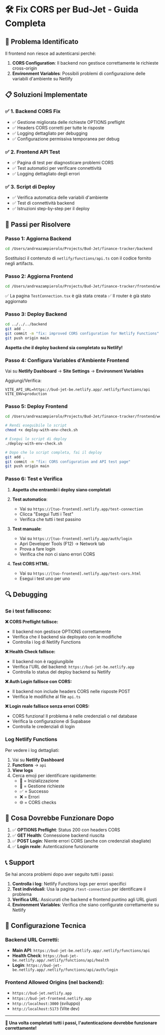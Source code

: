 # 🛠️ Fix CORS per Bud-Jet - Guida Completa

## 🎯 Problema Identificato

Il frontend non riesce ad autenticarsi perché:
1. **CORS Configuration**: Il backend non gestisce correttamente le richieste cross-origin
2. **Environment Variables**: Possibili problemi di configurazione delle variabili d'ambiente su Netlify

## 📋 Soluzioni Implementate

### ✅ **1. Backend CORS Fix**
- ✅ Gestione migliorata delle richieste OPTIONS preflight
- ✅ Headers CORS corretti per tutte le risposte
- ✅ Logging dettagliato per debugging
- ✅ Configurazione permissiva temporanea per debug

### ✅ **2. Frontend API Test**
- ✅ Pagina di test per diagnosticare problemi CORS
- ✅ Test automatici per verificare connettività
- ✅ Logging dettagliato degli errori

### ✅ **3. Script di Deploy**
- ✅ Verifica automatica delle variabili d'ambiente
- ✅ Test di connettività backend
- ✅ Istruzioni step-by-step per il deploy

## 🚀 Passi per Risolvere

### **Passo 1: Aggiorna Backend**
```bash
cd /Users/andreazampierolo/Projects/Bud-Jet/finance-tracker/backend
```

Sostituisci il contenuto di `netlify/functions/api.ts` con il codice fornito negli artifacts.

### **Passo 2: Aggiorna Frontend** 
```bash
cd /Users/andreazampierolo/Projects/Bud-Jet/finance-tracker/frontend/web
```

✅ La pagina `TestConnection.tsx` è già stata creata
✅ Il router è già stato aggiornato

### **Passo 3: Deploy Backend**
```bash
cd ../../../backend
git add .
git commit -m "fix: improved CORS configuration for Netlify Functions"
git push origin main
```

**Aspetta che il deploy backend sia completato su Netlify!**

### **Passo 4: Configura Variables d'Ambiente Frontend**

Vai su **Netlify Dashboard** → **Site Settings** → **Environment Variables**

Aggiungi/Verifica:
```
VITE_API_URL=https://bud-jet-be.netlify.app/.netlify/functions/api
VITE_ENV=production
```

### **Passo 5: Deploy Frontend**
```bash
cd /Users/andreazampierolo/Projects/Bud-Jet/finance-tracker/frontend/web

# Rendi eseguibile lo script
chmod +x deploy-with-env-check.sh

# Esegui lo script di deploy
./deploy-with-env-check.sh

# Dopo che lo script completa, fai il deploy
git add .
git commit -m "fix: CORS configuration and API test page"
git push origin main
```

### **Passo 6: Test e Verifica**

1. **Aspetta che entrambi i deploy siano completati**

2. **Test automatico**:
   - Vai su `https://[tuo-frontend].netlify.app/test-connection`
   - Clicca "Esegui Tutti i Test"
   - Verifica che tutti i test passino

3. **Test manuale**:
   - Vai su `https://[tuo-frontend].netlify.app/auth/login`
   - Apri Developer Tools (F12) → Network tab
   - Prova a fare login
   - Verifica che non ci siano errori CORS

4. **Test CORS HTML**:
   - Vai su `https://[tuo-frontend].netlify.app/test-cors.html`
   - Esegui i test uno per uno

## 🔍 Debugging

### Se i test falliscono:

**❌ CORS Preflight fallisce:**
- Il backend non gestisce OPTIONS correttamente
- Verifica che il backend sia deployato con le modifiche
- Controlla i log di Netlify Functions

**❌ Health Check fallisce:**
- Il backend non è raggiungibile
- Verifica l'URL del backend: `https://bud-jet-be.netlify.app`
- Controlla lo status del deploy backend su Netlify

**❌ Auth Login fallisce con CORS:**
- Il backend non include headers CORS nelle risposte POST
- Verifica le modifiche al file `api.ts`

**❌ Login reale fallisce senza errori CORS:**
- CORS funziona! Il problema è nelle credenziali o nel database
- Verifica la configurazione di Supabase
- Controlla le credenziali di login

### Log Netlify Functions

Per vedere i log dettagliati:
1. Vai su **Netlify Dashboard**
2. **Functions** → `api`
3. **View logs**
4. Cerca emoji per identificare rapidamente:
   - 🚀 = Inizializzazione
   - 🔄 = Gestione richieste
   - ✅ = Successo
   - ❌ = Errori
   - 🌐 = CORS checks

## 🎯 Cosa Dovrebbe Funzionare Dopo

1. ✅ **OPTIONS Preflight**: Status 200 con headers CORS
2. ✅ **GET Health**: Connessione backend riuscita
3. ✅ **POST Login**: Niente errori CORS (anche con credenziali sbagliate)
4. ✅ **Login reale**: Autenticazione funzionante

## 📞 Support

Se hai ancora problemi dopo aver seguito tutti i passi:

1. **Controlla i log**: Netlify Functions logs per errori specifici
2. **Test individuali**: Usa la pagina `/test-connection` per identificare il problema
3. **Verifica URL**: Assicurati che backend e frontend puntino agli URL giusti
4. **Environment Variables**: Verifica che siano configurate correttamente su Netlify

## 🔧 Configurazione Tecnica

### Backend URL Corretti:
- **Main API**: `https://bud-jet-be.netlify.app/.netlify/functions/api`
- **Health Check**: `https://bud-jet-be.netlify.app/.netlify/functions/api/health`
- **Login**: `https://bud-jet-be.netlify.app/.netlify/functions/api/auth/login`

### Frontend Allowed Origins (nel backend):
- `https://bud-jet.netlify.app`
- `https://bud-jet-frontend.netlify.app`
- `http://localhost:3000` (sviluppo)
- `http://localhost:5173` (Vite dev)

---

**🎉 Una volta completati tutti i passi, l'autenticazione dovrebbe funzionare correttamente!**